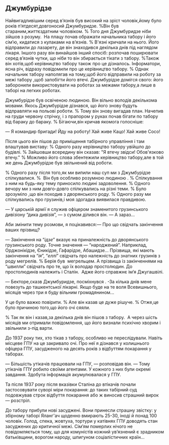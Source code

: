 ## Джумбурідзе

Найвигадливішим серед в’язнів був високий на зріст чоловік,йому було років п’ятдесят,довгоносий Джумбуридзе.
%Він був стараним,життєздатним чоловіком.
% Того дня Джумбуридзе ніби зійшов з розуму.
 На плацу почав ображати начальника табору і його сім’ю, кидатися з кулаками на в’язнів.
% В'язні кричали на нього.
Його відправили до лазарету, де він знаходився декілька днів під наглядом лікаря.
Іншого разу він винайшов інший спосіб: розпочав поширювати серед в’язнів чутки, що ніби то він збирається тікати з табору.
%Також він хотів,щоб керівництво табору також про це дізналось.
Інформатори, ясна річ, відразу повідомили про це керівництво табору.
% Однак начальник табору наполягав на тому,щоб його відправили на роботу за межі табору ,щоб запобігти його втечі.
Джумбурідзе домігся свого: його заборонили використовувати на роботах за межами табору,а лише в таборі на легких роботах.

Джумбурідзе був освіченою людиною.
Він вільно володів декількома мовами.
Якось Джумбурідзе дізнався, що його знову будуть відправляти на польові роботи.
% Тому він знову вигадав план.
Начепив на груди червону стрічку, і з прапором у руках почав бігати по табору від бараку до бараку.
% Бігаючи,він кричав якомога голосніше:


— Я командир бригади!
Йду на роботу!
Хай живе Кацо!
Хай живе Сосо!

Після цього він пішов до приміщення табірного управління і там влаштував виставу:
% Одного разу керівництво табору увійшло до будівлі.
% Зайшовши всередину він сказав: "Я втечу звідси! Обов'язково втечу."
% Можливо його слова збентежили керівництво табору,але в той же день Джумбурідзе був звільнений від роботи.

% Одного разу після того,як ми випили наш суп ми з Джумбурідзе спілкувалися.
%  Він був особливо розумною людиною .
% Спілкування з ним на будь-яку тему приносило людині задоволення.
% Одного вечору ми з ним довго-довго спілкувались на різні теми.
% Було зрозуміло ,що він походив з дворянського роду.
% Одного разу ми спілкувались про грузинів,і моя здогадка виявилася правдивою.


— У царській армії я служив офіцером знаменитого грузинського дивізіону “дика дивізія”, — з сумом ділився він. — А зараз...

Аби змінити тему розмови, я поцікавився:— Про що свідчать закінчення ваших прізвищ?

— Закінчення на “<var>ідзе</var>” вказує на приналежність до дворянського грузинського роду.
Точне значення — “народжений”.
Наприклад, Орджонікідзе, Єникідзе, Гафарідзе, Абашидзе...
Прізвища, які мають закінчення на “<var>ія</var>”, “<var>еллі</var>” свідчать про належність до знатних грузинів з роду мегрелів.
% Берія був  мегрельцем.
А прізвища із закінченнями на “швилли” свідчать про те, що їх володар простолюдин.
До простолюдинів належить і Сталін.
 Адже його справжнє ім’я Джугашвілі.


— Бекторе,сказв Джумбуридзе, посміхнувся .
-За кілька днів мене повезуть до ташкентської лікарні.
Якщо буде на те воля Всевишнього, місяців через три я буду вільним громадянином...

У це було важко повірити.
% Але він казав це дуже рішуче.
% Отже,це було причиною того,що його очі сяяли.


% Так як він і казав,за декілька днів він пішов з табору.
 А через шість місяців ми отримали повідомлення, що його визнали психічно хворим і звільнили з-під варти.

До 1937 року тих, хто тікав з табору, особливо не переслідували.
Навіть місцеве ГПУ на це закривало очі.
Про неї я дізнався у колишнього офіцера ГПУ, засудженого на десять років з відбуттям покарання у таборах.

— Більшість утікачів працювали на ГПУ, — розповідав він. — Тому утікачів ГПУ робило своїми агентами.
У кожного з них були окремі завдання.
Здобута інформація акумулювалася у ГПУ.

Та після 1937 року після вказівки Сталіна до втікачів почали застосовувати суворі міри покарання: до таких табірний суд подовжував строк відбуття покарання або ж виносив страшний вирок — розстріл.

До табору прибули нові засуджені.
Вони принесли страшну звістку: у збірному таборі Яланг'ач щоденно вмирають 25-30, іноді й понад 100 чоловік.
Голод, спека, жовтуха, тортури у катівнях ГПУ доводять стан засуджених до критичної межі.
Сім’ям померлих нічого не повідомляється тому, що для комуністів кожний ув’язнений є зрадником батьківщини, ворогом народу, шпигуном соціалістичних країн...
